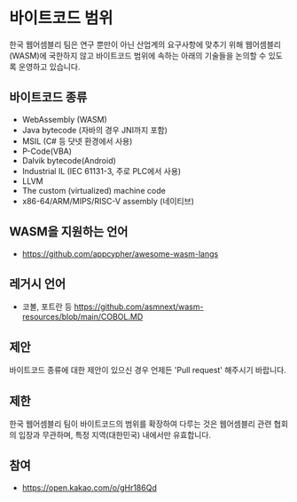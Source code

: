 # 바이트코드 범위

한국 웹어셈블리 팀은 연구 뿐만이 아닌 산업계의 요구사항에 맞추기 위해 웹어셈블리(WASM)에 국한하지 않고 바이트코드 범위에 속하는 아래의 기술들을 논의할 수 있도록 운영하고 있습니다.

## 바이트코드 종류
  * WebAssembly (WASM)
  * Java bytecode (자바의 경우 JNI까지 포함)
  * MSIL (C# 등 닷넷 환경에서 사용)
  * P-Code(VBA)
  * Dalvik bytecode(Android)
  * Industrial IL (IEC 61131-3, 주로 PLC에서 사용)
  * LLVM
  * The custom (virtualized) machine code
  * x86-64/ARM/MIPS/RISC-V assembly (네이티브)

## WASM을 지원하는 언어
  * https://github.com/appcypher/awesome-wasm-langs

## 레거시 언어
  * 코볼, 포트란 등 https://github.com/asmnext/wasm-resources/blob/main/COBOL.MD

## 제안
바이트코드 종류에 대한 제안이 있으신 경우 언제든 'Pull request' 해주시기 바랍니다.

## 제한
한국 웹어셈블리 팀이 바이트코드의 범위를 확장하여 다루는 것은 웹어셈블리 관련 협회의 입장과 무관하며, 특정 지역(대한민국) 내에서만 유효합니다.

## 참여
  * https://open.kakao.com/o/gHr186Qd
